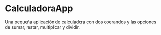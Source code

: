 # CalculadoraApp

Una pequeña aplicación de calculadora con dos operandos y las opciones de sumar, restar, multiplicar y dividir.
